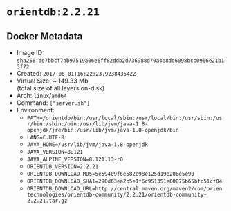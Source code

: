 # `orientdb:2.2.21`

## Docker Metadata

- Image ID: `sha256:de7bbcf7ab97519a06e6ff82ddb2d736988d70a4e8dd6098bcc0906e21b13f72`
- Created: `2017-06-01T16:22:23.923843542Z`
- Virtual Size: ~ 149.33 Mb  
  (total size of all layers on-disk)
- Arch: `linux`/`amd64`
- Command: `["server.sh"]`
- Environment:
  - `PATH=/orientdb/bin:/usr/local/sbin:/usr/local/bin:/usr/sbin:/usr/bin:/sbin:/bin:/usr/lib/jvm/java-1.8-openjdk/jre/bin:/usr/lib/jvm/java-1.8-openjdk/bin`
  - `LANG=C.UTF-8`
  - `JAVA_HOME=/usr/lib/jvm/java-1.8-openjdk`
  - `JAVA_VERSION=8u121`
  - `JAVA_ALPINE_VERSION=8.121.13-r0`
  - `ORIENTDB_VERSION=2.2.21`
  - `ORIENTDB_DOWNLOAD_MD5=5e59409f6e582e98e125d19e208e5e90`
  - `ORIENTDB_DOWNLOAD_SHA1=290d63ea2b5e1f6c951351e00875b65bfc51cf04`
  - `ORIENTDB_DOWNLOAD_URL=http://central.maven.org/maven2/com/orientechnologies/orientdb-community/2.2.21/orientdb-community-2.2.21.tar.gz`
